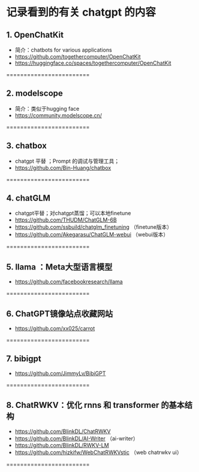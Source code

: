 # 记录看到的有关 chatgpt 的内容 

## 1. OpenChatKit
  - 简介：chatbots for various applications 
  - https://github.com/togethercomputer/OpenChatKit 
  - https://huggingface.co/spaces/togethercomputer/OpenChatKit
 
========================

## 2. modelscope 
  - 简介：类似于hugging face
  - https://community.modelscope.cn/

========================

## 3. chatbox 
  - chatgpt 平替 ；Prompt 的调试与管理工具；
  - https://github.com/Bin-Huang/chatbox 

========================

## 4. chatGLM 
  - chatgpt平替；对chatgpt蒸馏；可以本地finetune 
  - https://github.com/THUDM/ChatGLM-6B
  - https://github.com/ssbuild/chatglm_finetuning （finetune版本）
  - https://github.com/Akegarasu/ChatGLM-webui  （webui版本）
  
========================

## 5. llama ：Meta大型语言模型
  - https://github.com/facebookresearch/llama 
  
========================
  
## 6. ChatGPT镜像站点收藏网站   
  - https://github.com/xx025/carrot

  ========================

## 7. bibigpt 
  - https://github.com/JimmyLv/BibiGPT 

  ========================

## 8. ChatRWKV：优化 rnns 和 transformer 的基本结构 
  - https://github.com/BlinkDL/ChatRWKV
  - https://github.com/BlinkDL/AI-Writer  （ai-writer） 
  - https://github.com/BlinkDL/RWKV-LM  
  - https://github.com/hizkifw/WebChatRWKVstic （web chatrwkv ui）

  ========================








